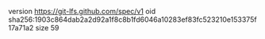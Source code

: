 version https://git-lfs.github.com/spec/v1
oid sha256:1903c864dab2a2d92a1f8c8b1fd6046a10283ef83fc523210e153375f17a71a2
size 59
